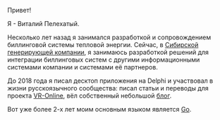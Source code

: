 Привет!

Я - Виталий Пелехатый. 

Несколько лет назад я занимался разработкой и сопровождением биллинговой системы тепловой энергии. Сейчас, в [Сибирской генерирующей компании](https://sibgenco.ru), я занимаюсь разработкой решений для интеграции биллинговых систем с другими информационными системами компании и системами её партнеров.

До 2018 года я писал десктоп приложения на Delphi и участвовал в жизни русскоязычного сообщества: писал статьи и переводы для проекта [VR-Online](https://www.vr-online.ru), вёл собственный небольшой [блог](https://anotherblogaboutdelphi.blogspot.com/).

Вот уже более 2-х лет моим основным языком является [Go](https://go.dev). 
